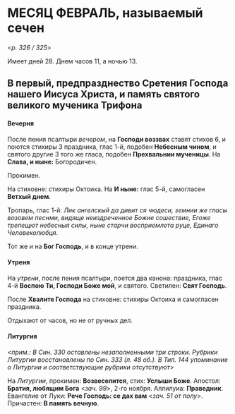 
# МЕСЯЦ ФЕВРАЛЬ, называемый сечен

<*p. 326 / 325*>

Имеет дней 28. Днем часов 11, а ночью 13.

## В первый, предпразднество Сретения Господа нашего Иисуса Христа, и память святого великого мученика Трифона

#### Вечерня

После пения псалтыри *вечером*, на **Господи воззвах** ставят стихов 6, и поются стихиры 3 праздника, 
глас 1-й, подобен **Небесным чином**, и святого другие 3 того же гласа, подобен **Прехвальнии мученицы**. 
На **Слава, и ныне:** Богородичен.  

Прокимен. 

На стиховне: стихиры Октоиха. На **И ныне:** глас 5-й, самогласен **Ветхый днем**. 

Тропарь, глас 1-й: *Лик ангелскый да дивит ся чюдеси, земнии же гласы возовем песнми, видяще 
неиздреченное Божие сошествие, Егоже трепещют небесныя силы, ныне старчи восприемлета руце, 
Единаго Человеколюбця*.

Тот же и на **Бог Господь**, и в конце утрени.

#### Утреня

На *утрени*, после пения псалтыри, поется два канона: праздника, глас 4-й **Воспою Ти, Господи Боже мой**, 
и святого.
Светилен: **Свят Господь**. 
 
После **Хвалите Господа** на стиховне: стихиры Октоиха и самогласен праздника. 

Отдыхают от часов, но не от ручных дел.

#### Литургия

<*прим.: В Син. 330 оставлены незаполненными три строки. Рубрики Литургии восстановлены по Син. 333 (л. 48 об.). 
В Тип. 144 упоминание о Литургии и соответствующие рубрики отсутствуют*>

На *Литургии*, прокимен: **Возвеселится**, стих: **Услыши Боже**. 
Апостол: **Братия, любящим Бога** <*зач. 99*>, 2-го ноября. 
Аллилуиа: **Праведник**. 
Евангелие от Луки: **Рече Господь: се дах вам** <*зач. 51 от полу*>. 
Причастен: **В память вечную**. 
 